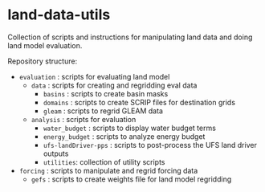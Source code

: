 # land-data-utils

Collection of scripts and instructions for manipulating land data and doing land model evaluation. 

Repository structure:
- `evaluation` : scripts for evaluating land model
  - `data` : scripts for creating and regridding eval data
	  - `basins` : scripts to create basin masks
	  - `domains` : scripts to create SCRIP files for destination grids
	  - `gleam` : scripts to regrid GLEAM data
  - `analysis` : scripts for evaluation
    - `water_budget` : scripts to display water budget terms
    - `energy_budget` : scripts to analyze energy budget
    - `ufs-landDriver-pps` : scripts to post-process the UFS land driver outputs
    - `utilities`: collection of utility scripts
- `forcing` : scripts to manipulate and regrid forcing data
  - `gefs` : scripts to create weights file for land model regridding
